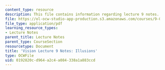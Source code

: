 ```yaml
---
content_type: resource
description: This file contains information regarding lecture 9 notes.
file: https://ol-ocw-studio-app-production.s3.amazonaws.com/courses/9-04-sensory-systems-fall-2013/0192820cd964a2c4a084338a1a883ccd_MIT9_04F13_Vis9.pdf
file_type: application/pdf
learning_resource_types:
- Lecture Notes
parent_title: Lecture Notes
parent_type: CourseSection
resourcetype: Document
title: 'Vision Lecture 9 Notes: Illusions'
type: OCWFile
uid: 0192820c-d964-a2c4-a084-338a1a883ccd
---
```

